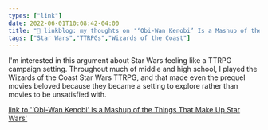 ```yaml
---
types: ["link"]
date: 2022-06-01T10:08:42-04:00
title: "🔗 linkblog: my thoughts on '‘Obi-Wan Kenobi’ Is a Mashup of the Things That Make Up Star Wars'"
tags: ["Star Wars","TTRPGs","Wizards of the Coast"]
---
```

I'm interested in this argument about Star Wars feeling like a TTRPG campaign setting. Throughout much of middle and high school, I played the Wizards of the Coast Star Wars TTRPG, and that made even the prequel movies beloved because they became a setting to explore rather than movies to be unsatisfied with.
 

[link to '‘Obi-Wan Kenobi’ Is a Mashup of the Things That Make Up Star Wars'](https://www.vice.com/en/article/m7vmd3/obi-wan-kenobi-is-a-mash-up-of-the-things-that-make-up-star-wars)
